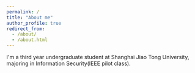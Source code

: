 ```yaml
---
permalink: /
title: "About me"
author_profile: true
redirect_from: 
  - /about/
  - /about.html
---
```


I'm a third year undergraduate student at Shanghai Jiao Tong University, majoring in Information Security(IEEE pilot class).

